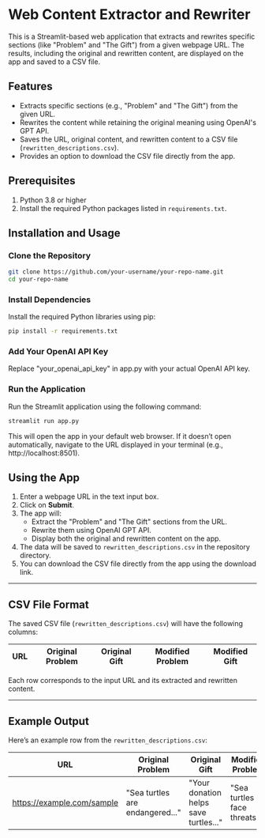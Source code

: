 # Web Content Extractor and Rewriter

This is a Streamlit-based web application that extracts and rewrites specific sections (like "Problem" and "The Gift") from a given webpage URL. The results, including the original and rewritten content, are displayed on the app and saved to a CSV file.

## Features

- Extracts specific sections (e.g., "Problem" and "The Gift") from the given URL.
- Rewrites the content while retaining the original meaning using OpenAI's GPT API.
- Saves the URL, original content, and rewritten content to a CSV file (`rewritten_descriptions.csv`).
- Provides an option to download the CSV file directly from the app.

## Prerequisites

1. Python 3.8 or higher
2. Install the required Python packages listed in `requirements.txt`.

## Installation and Usage

### Clone the Repository

```bash
git clone https://github.com/your-username/your-repo-name.git
cd your-repo-name
```
### Install Dependencies

Install the required Python libraries using pip:

```bash
pip install -r requirements.txt
```
### Add Your OpenAI API Key

Replace "your_openai_api_key" in app.py with your actual OpenAI API key.

### Run the Application

Run the Streamlit application using the following command:

```bash
streamlit run app.py
```
This will open the app in your default web browser. If it doesn’t open automatically, navigate to the URL displayed in your terminal (e.g., http://localhost:8501).

## Using the App

1. Enter a webpage URL in the text input box.
2. Click on **Submit**.
3. The app will:
   - Extract the "Problem" and "The Gift" sections from the URL.
   - Rewrite them using OpenAI GPT API.
   - Display both the original and rewritten content on the app.
4. The data will be saved to `rewritten_descriptions.csv` in the repository directory.
5. You can download the CSV file directly from the app using the download link.

---

## CSV File Format

The saved CSV file (`rewritten_descriptions.csv`) will have the following columns:

| URL | Original Problem | Original Gift | Modified Problem | Modified Gift |
|-----|------------------|---------------|------------------|---------------|

Each row corresponds to the input URL and its extracted and rewritten content.

---

## Example Output

Here’s an example row from the `rewritten_descriptions.csv`:

| URL                       | Original Problem                   | Original Gift                    | Modified Problem                  | Modified Gift                     |
|---------------------------|-------------------------------------|-----------------------------------|-----------------------------------|-----------------------------------|
| https://example.com/sample | "Sea turtles are endangered..."   | "Your donation helps save turtles..." | "Sea turtles face threats..."   | "Your support contributes to..." |
